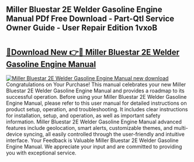 ## Miller Bluestar 2E Welder Gasoline Engine Manual PDf Free Download - Part-Qtl Service Owner Guide - User Repair Edition 1vxoB

# <h2><a href="http://bc68012.oget.top/?id=Miller+Bluestar+2E+Welder+Gasoline+Engine+Manual">🔗Download New 👉🔴 Miller Bluestar 2E Welder Gasoline Engine Manual</a></h2>

[![Miller Bluestar 2E Welder Gasoline Engine Manual new download](https://i.imgur.com/5g1atiW.png)](http://bc68012.oget.top/?id=Miller+Bluestar+2E+Welder+Gasoline+Engine+Manual)
Congratulations on Your Purchase! This manual celebrates your new Miller Bluestar 2E Welder Gasoline Engine Manual and provides a roadmap to its successful operation. Before using your Miller Bluestar 2E Welder Gasoline Engine Manual, please refer to this user manual for detailed instructions on product setup, operation, and troubleshooting. It includes clear instructions for installation, setup, and operation, as well as important safety information. Miller Bluestar 2E Welder Gasoline Engine Manual advanced features include geolocation, smart alerts, customizable themes, and multi-device syncing, all easily controlled through the user-friendly and intuitive interface. Your Feedback is Valuable Miller Bluestar 2E Welder Gasoline Engine Manual. We appreciate your input and are committed to providing you with exceptional service.
